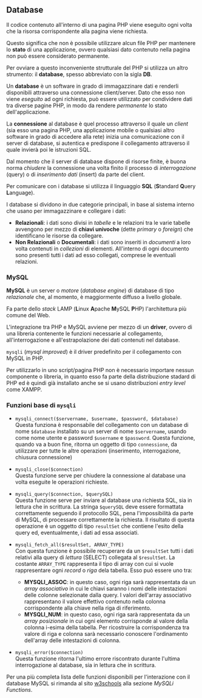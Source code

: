 ## Database

Il codice contenuto all'interno di una pagina PHP viene eseguito ogni volta che
la risorsa corrispondente alla pagina viene richiesta. 

Questo significa che non è possibile utilizzare alcun file PHP per mantenere lo
**stato** di una applicazione, ovvero qualsiasi dato contenuto nella pagina non
può essere considerato permanente. 

Per ovviare a questo inconveniente strutturale del PHP si utilizza un altro
strumento: il **database**, spesso abbreviato con la sigla **DB**.

Un **database** è un software in grado di immagazzinare dati e renderli
disponibili attraverso una connessione client/server.
Dato che esso non viene *eseguito* ad ogni richiesta, può essere utilizzato per
condividere dati tra diverse pagine PHP, in modo da rendere *permanente* lo
stato dell'applicazione. 

La **connessione** al database è quel processo attraverso il quale un *client* (sia
esso una pagina PHP, una applicazione mobile o qualsiasi altro software in grado
di accedere alla rete) inizia una comunicazione con il server di database, si
autentica e predispone il collegamento attraverso il quale invierà poi le
istruzioni SQL. 

Dal momento che il server di database dispone di risorse finite, è buona norma
*chiudere* la connessione una volta finito il processo di *interrogazione*
(query) o di *inserimento dati* (insert) da parte del client. 

Per comunicare con i database si utilizza il linguaggio **SQL** (**S**tandard
**Q**uery **L**anguage). 

I database si dividono in due categorie principali, in base al sistema interno
che usano per immagazzinare e collegare i dati: 

* **Relazionali**: i dati sono divisi in *tabelle* e le relazioni tra le varie
    tabelle avvengono per mezzo di **chiavi univoche** (dette *primary* o
    *foreign*) che identificano le risorse da collegare.
* **Non Relazionali** o **Documentali**: i dati sono inseriti in *documenti* a loro
    volta contenuti in *collezioni* di elementi. All'interno di ogni documento
    sono presenti tutti i dati ad esso collegati, comprese le eventuali
    relazioni. 

### MySQL

**MySQL** è un server o *motore* (*database engine*) di database di tipo
*relazionale* che, al momento, è maggiormente diffuso a livello globale. 

Fa parte dello *stack* LAMP (**L**inux **A**pache **M**ySQL **P**HP)
l'architettura più comune del Web. 

L'integrazione tra PHP e MySQL avviene per mezzo di un **driver**, ovvero di una
libreria contenente le funzioni necessarie al collegamento, all'interrogazione e
all'estrapolazione dei dati contenuti nel database.

`mysqli` (*mysql improved*) è il driver predefinito per il collegamento con
MySQL in PHP. 

Per utilizzarlo in uno script/pagina PHP non è necessario importare nessun
componente o libreria, in quanto esso fa parte della distribuzione stadard di
PHP ed è quindi già installato anche se si usano distribuzioni *entry level*
come XAMPP.  

### Funzioni base di `mysqli`

* `mysqli_connect($servername, $username, $password, $database)` <br>
  Questa funziona è responsabile del collegamento con un database di nome
  `$database` installato su un server di nome `$servername`, usando come nome
  utente e password `$username` e `$password`. Questa funzione, quando va a buon
  fine, ritorna un oggetto di tipo `connessione`, da utilizzare per tutte le
  altre operazioni (inserimento, interrogazione, chiusura connessione) 

* `mysqli_close($connection)` <br>
  Questa funzione serve per chiudere la connessione al database una volta
  eseguite le operazioni richieste. 

* `mysqli_query($connection, $querySQL)` <br>
  Questa funzione serve per inviare al database una richiesta SQL, sia in
  lettura che in scrittura. La stringa `$querySQL` deve essere formattata
  correttamente seguendo il protocollo SQL, pena l'impossibilità da parte di
  MySQL, di processare correttamente la richiesta. Il risultato di questa
  operazione è un oggetto di tipo `resultSet` che contiene l'esito della query
  ed, eventualmente, i dati ad essa associati. 

* `mysqli_fetch_all($resultSet, ARRAY_TYPE)` <br>
  Con questa funzione è possibile recuperare da un `$resultSet` tutti i dati
  relativi alla query di *lettura* (SELECT) collegata al `$resultSet`. La
  costante `ARRAY_TYPE` rappresenta il tipo di array con cui si vuole
  rappresentare ogni *record* o *riga* dela tabella. Esso può essere uno tra: 
    * **MYSQLI_ASSOC**: in questo caso, ogni riga sarà rappresentata da un *array
        associativo* in cui le chiavi saranno i nomi delle intestazioni delle
        colonne selezionate dalla query. I valori dell'array associativo
        rappresentano il valore effettivo contenuto nella colonna corrispondente
        alla chiave nella riga di riferimento.
    * **MYSQLI_NUM**: in questo caso, ogni riga sarà rappresentata da un *array
        posizionale* in cui ogni elemento corrisponde al valore della colonna
        i-esima della tabella. Per ricostruire la corrispondenza tra valore di
        riga e colonna sarà necessario conoscere l'ordinamento dell'array delle
        intestazioni di colonna.

* `mysqli_error($connection)` <br>
  Questa funzione ritorna l'ultimo errore riscontrato durante l'ultima
  interrogazione al database, sia in lettura che in scrittura.

Per una più completa lista delle funzioni disponibili per l'interazione con il
database MySQL si rimanda al sito [w3schools](https://www.w3schools.com/php/php_ref_mysqli.asp) alla sezione *MySQLi Functions*.

